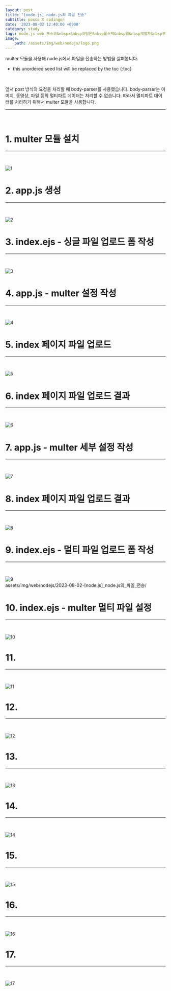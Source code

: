 ```yaml
---
layout: post
title: "[node.js] node.js의 파일 전송"
subtitle: posco X codingon
date: '2023-08-02 12:40:00 +0900'
category: study
tags: node.js web 포스코&nbspx&nbsp코딩온&nbsp풀스택&nbsp웹&nbsp개발자&nbsp부트캠프&nbsp8기
image:
    path: /assets/img/web/nodejs/logo.png
---
```


multer 모듈을 사용해 node.js에서 파일을 전송하는 방법을 살펴봅니다.<br>

<!--more-->

* this unordered seed list will be replaced by the toc
{:toc}
<br>

앞서 post 방식의 요청을 처리할 때 body-parser를 사용했습니다. body-parser는 이미지, 동영상, 파일 등의 멀티파트 데이터는 처리할 수 없습니다. 따라서 멀티파트 데이터를 처리하기 위해서 multer 모듈을 사용합니다.<br>

---
<br>

# 1. multer 모듈 설치
---
<br>

![1](assets/img/web/nodejs/2023-08-02-[node.js]_node.js의_파일_전송/1.png)
<br>



# 2. app.js 생성
---
<br>

![2](assets/img/web/nodejs/2023-08-02-[node.js]_node.js의_파일_전송/2.png)
<br>




# 3. index.ejs - 싱글 파일 업로드 폼 작성
---
<br>

![3](assets/img/web/nodejs/2023-08-02-[node.js]_node.js의_파일_전송/3.png)
<br>



# 4. app.js - multer 설정 작성
---
<br>

![4](assets/img/web/nodejs/2023-08-02-[node.js]_node.js의_파일_전송/4.png)
<br>




# 5. index 페이지 파일 업로드
---
<br>

![5](assets/img/web/nodejs/2023-08-02-[node.js]_node.js의_파일_전송/5.png)
<br>



# 6. index 페이지 파일 업로드 결과
---
<br>

![6](assets/img/web/nodejs/2023-08-02-[node.js]_node.js의_파일_전송/6.png)
<br>



# 7. app.js - multer 세부 설정 작성
---
<br>

![7](assets/img/web/nodejs/2023-08-02-[node.js]_node.js의_파일_전송/7.png)
<br>



# 8. index 페이지 파일 업로드 결과
---
<br>

![8](assets/img/web/nodejs/2023-08-02-[node.js]_node.js의_파일_전송/8.png)
<br>




# 9. index.ejs - 멀티 파일 업로드 폼 작성
---
<br>

![9](assets/img/web/nodejs/2023-08-02-[node.js]_node.js의_파일_전송/9.png)
<br>
assets/img/web/nodejs/2023-08-02-[node.js]_node.js의_파일_전송/


# 10. index.ejs - multer 멀티 파일 설정
---
<br>

![10](assets/img/web/nodejs/2023-08-02-[node.js]_node.js의_파일_전송/10.png)
<br>



# 11. 
---
<br>

![11](assets/img/web/nodejs/2023-08-02-[node.js]_node.js의_파일_전송/11.png)
<br>



# 12. 
---
<br>

![12](assets/img/web/nodejs/2023-08-02-[node.js]_node.js의_파일_전송/12.png)
<br>



# 13. 
---
<br>

![13](assets/img/web/nodejs/2023-08-02-[node.js]_node.js의_파일_전송/13.png)
<br>



# 14. 
---
<br>

![14](assets/img/web/nodejs/2023-08-02-[node.js]_node.js의_파일_전송/14.png)
<br>



# 15. 
---
<br>

![15](assets/img/web/nodejs/2023-08-02-[node.js]_node.js의_파일_전송/15.png)
<br>



# 16. 
---
<br>

![16](assets/img/web/nodejs/2023-08-02-[node.js]_node.js의_파일_전송/16.png)
<br>



# 17. 
---
<br>

![17](assets/img/web/nodejs/2023-08-02-[node.js]_node.js의_파일_전송/17.png)
<br>


